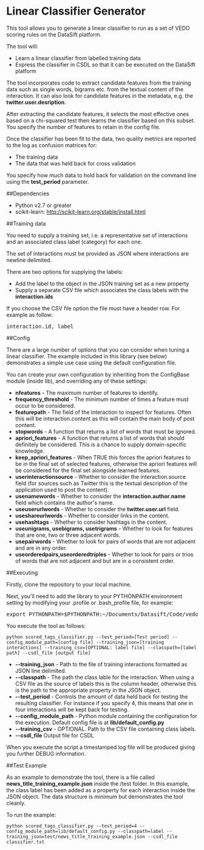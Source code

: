 Linear Classifier Generator
====================

This tool allows you to generate a linear classifier to run as a set of VEDO scoring rules on the DataSift platform.

The tool will:

* Learn a linear classifier from labelled training data 
* Express the classifier in CSDL so that it can be executed on the DataSift platform

The tool incorporates code to extract candidate features from the training data such as single words, bigrams etc. from the textual content of the interaction. It can also look for candidate features in the metadata, e.g. the **twitter.user.desription**.

After extracting the candidate features, it selects the most effective ones based on a chi-squared test then learns the classifier based on this subset. You specify the number of features to retain in the config file.

Once the classifier has been fit to the data, two quality metrics are reported to the log as confusion matrices for:

* The training data
* The data that was held back for cross validation

You specify how much data to hold back for validation on the command line using the **test_period** parameter.


##Dependencies

* Python v2.7 or greater
* scikit-learn: http://scikit-learn.org/stable/install.html


##Training data

You need to supply a training set, i.e. a representative set of interactions and an associated class label (category) for each one. 

The set of interactions must be provided as JSON where interactions are newline delimited.

There are two options for supplying the labels:

* Add the label to the object in the JSON training set as a new property 
* Supply a separate CSV file which associates the class labels with the **interaction.ids**

If you choose the CSV file option the file must have a header row. For example as follow:

<pre>interaction.id, label</pre>


##Config

There are a large number of options that you can consider when tuning a linear classifier. The example included in this library (see below) demonstrates a simple use case using the default configuration file.

You can create your own configuration by inheriting from the ConfigBase module (inside lib), and overriding any of these settings:

* **nfeatures** - The maximum number of features to identify.
* **frequency_threshold** - The minimum number of times a feature must occur to be considered.
* **featurepath** - The field of the interaction to inspect for features. Often this will be interaction.content as this will contain the main body of post content.
* **stopwords** - A function that returns a list of words that must be ignored.
* **apriori_features** - A function that returns a list of words that should definitely be considered. This is a chance to supply domain-specific knowledge.
* **keep_apriori_features** - When TRUE this forces the apriori features to be in the final set of selected features, otherwise the apriori features will be considered for the final set alongside learned features.
* **userinteractionsource** - Whether to consider the interaction.source field (for sources such as Twitter this is the textual description of the application used to post the content).
* **usenamewords** - Whether to consider the **interaction.author.name** field which contains the author's name.
* **useuserurlwords** - Whether to consider the **twitter.user.url** field.
* **useshareurlwords** - Whether to consider links in the content.
* **usehashtags** - Whether to consider hashtags in the content.
* **useunigrams, usebigrams, usetrigrams** - Whether to look for features that are one, two or three adjacent words.
* **usepairwords** - Whether to look for pairs of words that are not adjacent and are in any order.
* **useorderedpairs,useorderedtriples** - Whether to look for pairs or trios of words that are not adjacent and but are in a consistent order.



##Executing

Firstly, clone the repository to your local machine.

Next, you'll need to add the library to your PYTHONPATH environment setting by modifying your .profile or .bash_profile file, for example:

<pre>export PYTHONPATH=$PYTHONPATH:~/Documents/Datasift/Code/vedo-data-science-toolkit</pre>

You execute the tool as follows:

    python scored_tags_classifier.py --test_period=[Test period] --config_module_path=[config file] --training_json=[training interactions] --training_csv=[OPTIONAL: label file] --classpath=[label path] --csdl_file [output file]

*  **--training_json** - Path to the file of training interactions formatted as JSON line delimited.
*  **--classpath** - The path the class lable for the interaction. When using a CSV file as the source of labels this is the column header, otherwise this is the path to the appropriate property in the JSON object.
*  **--test_period** - Controls the amount of data held back for testing the resulting classifier. For instance if you specify 4, this means that one in four interactions will be kept back for testing.
*  **--config_module_path** - Python module containing the configuration for the execution. Default config file is at **lib/default_config.py**
*  **--training_csv** - OPTIONAL. Path to the CSV file containing class labels.
*  **--csdl_file** Output file for CSDL

When you execute the script a timestamped log file will be produced giving you further DEBUG information.


##Test Example

As an example to demonstrate the tool, there is a file called **news_title_training_example.json** inside the /test folder. In this example, the class label has been added as a property for each interaction inside the JSON object. The data structure is minimum but demonstrates the tool cleanly.

To run the example:

    python scored_tags_classifier.py --test_period=4 --config_module_path=lib/default_config.py --classpath=label --training_json=test/news_title_training_example.json --csdl_file classifier.txt



